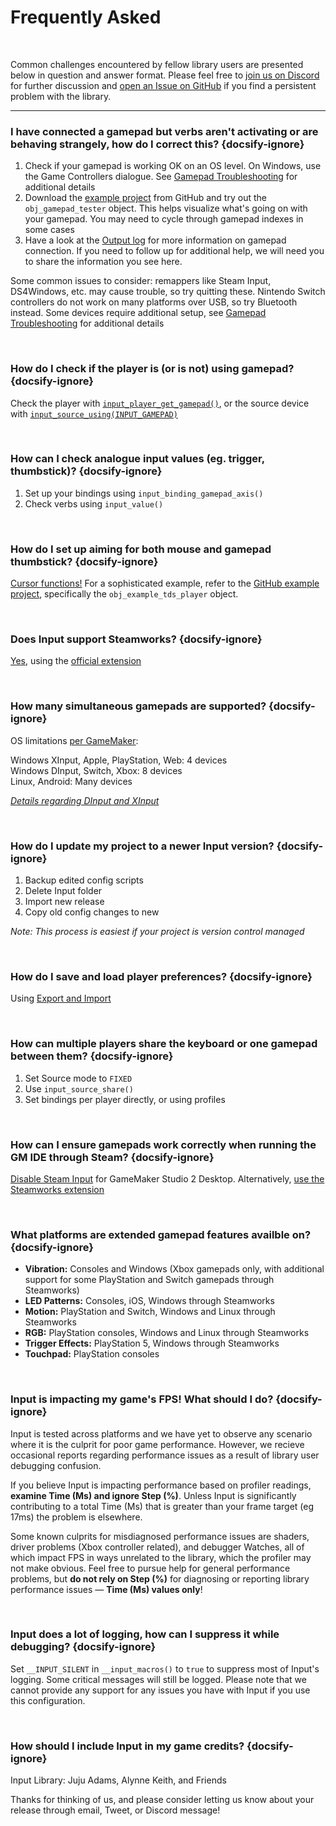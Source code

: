# Frequently Asked

&nbsp;

Common challenges encountered by fellow library users are presented below in question and answer format. Please feel free to [join us on Discord](https://discord.gg/8krYCqr) for further discussion and [open an Issue on GitHub](https://github.com/JujuAdams/Input/issues?q=is%3Aissue+is%3Aopen) if you find a persistent problem with the library.

<hr>

### I have connected a gamepad but verbs aren't activating or are behaving strangely, how do I correct this? {docsify-ignore}

1. Check if your gamepad is working OK on an OS level. On Windows, use the Game Controllers dialogue. See [Gamepad Troubleshooting](Gamepad-Troubleshooting) for additional details
2. Download the [example project](https://github.com/JujuAdams/Input/archive/refs/heads/master.zip) from GitHub and try out the `obj_gamepad_tester` object. This helps visualize what's going on with your gamepad. You may need to cycle through gamepad indexes in some cases
3. Have a look at the [Output log](https://i.imgur.com/gy3CUcu.png) for more information on gamepad connection. If you need to follow up for additional help, we will need you to share the information you see here.

Some common issues to consider: remappers like Steam Input, DS4Windows, etc. may cause trouble, so try quitting these. Nintendo Switch controllers do not work on many platforms over USB, so try Bluetooth instead. Some devices require additional setup, see [Gamepad Troubleshooting](https://www.jujuadams.com/Input/#/6.2/Gamepad-Troubleshooting) for additional details

&nbsp;


### How do I check if the player is (or is not) using gamepad? {docsify-ignore}

Check the player with [`input_player_get_gamepad()`](Functions-(Players)?id=player_get_gamepad), or the source device with [`input_source_using(INPUT_GAMEPAD)`](Functions-(Sources)?id=input_source_usingsource-playerindex)

&nbsp;


### How can I check analogue input values (eg. trigger, thumbstick)? {docsify-ignore}

1. Set up your bindings using `input_binding_gamepad_axis()`
2. Check verbs using `input_value()`

&nbsp;


### How do I set up aiming for both mouse and gamepad thumbstick? {docsify-ignore}

[Cursor functions!](Functions-(Cursor)) For a sophisticated example, refer to the [GitHub example project](https://github.com/JujuAdams/Input/archive/refs/heads/master.zip), specifically the `obj_example_tds_player` object.

&nbsp;


### Does Input support Steamworks? {docsify-ignore}

[Yes](Steamworks), using the [official extension](https://github.com/YoYoGames/GMEXT-Steamworks)

&nbsp;



### How many simultaneous gamepads are supported? {docsify-ignore}

OS limitations [per GameMaker](https://manual.yoyogames.com/GameMaker_Language/GML_Reference/Game_Input/GamePad_Input/Gamepad_Input.htm):

Windows XInput, Apple, PlayStation, Web: 4 devices<br>
Windows DInput, Switch, Xbox: 8 devices<br>
Linux, Android: Many devices<br>

[_Details regarding DInput and XInput_](https://wikipedia.org/wiki/DirectInput#DirectInput_vs_XInput)

&nbsp;



### How do I update my project to a newer Input version? {docsify-ignore}

1. Backup edited config scripts
2. Delete Input folder
3. Import new release
4. Copy old config changes to new

_Note: This process is easiest if your project is version control managed_

&nbsp;



### How do I save and load player preferences? {docsify-ignore}

Using [Export and Import](Functions-(Exporting-and-Importing))

&nbsp;



### How can multiple players share the keyboard or one gamepad between them? {docsify-ignore}

1. Set Source mode to `FIXED`
2. Use `input_source_share()`
3. Set bindings per player directly, or using profiles


&nbsp;



### How can I ensure gamepads work correctly when running the GM IDE through Steam? {docsify-ignore}

[Disable Steam Input](https://i.imgur.com/cGdlVJO.png) for GameMaker Studio 2 Desktop. Alternatively, [use the Steamworks extension](Steamworks) 

&nbsp;



### What platforms are extended gamepad features availble on? {docsify-ignore}

- **Vibration:** Consoles and Windows (Xbox gamepads only, with additional support for some PlayStation and Switch gamepads through Steamworks)
-  **LED Patterns:** Consoles, iOS, Windows through Steamworks
- **Motion:** PlayStation and Switch, Windows and Linux through Steamworks
- **RGB:** PlayStation consoles, Windows and Linux through Steamworks
-  **Trigger Effects:** PlayStation 5, Windows through Steamworks
- **Touchpad:** PlayStation consoles

&nbsp;



### Input is impacting my game's FPS! What should I do? {docsify-ignore}

Input is tested across platforms and we have yet to observe any scenario where it is the culprit for poor game performance. However, we recieve occasional reports regarding performance issues as a result of library user debugging confusion. 

If you believe Input is impacting performance based on profiler readings, **examine Time (Ms) and ignore Step (%)**. Unless Input is significantly contributing to a total Time (Ms) that is greater than your frame target (eg 17ms) the problem is elsewhere. 

Some known culprits for misdiagnosed performance issues are shaders, driver problems (Xbox controller related), and debugger Watches, all of which impact FPS in ways unrelated to the library, which the profiler may not make obvious. Feel free to pursue help for general performance problems, but **do not rely on Step (%)** for diagnosing or reporting library performance issues — **Time (Ms) values only**!

&nbsp;


### Input does a lot of logging, how can I suppress it while debugging? {docsify-ignore}

Set `__INPUT_SILENT` in `__input_macros()` to `true` to suppress most of Input's logging. Some critical messages will still be logged. Please note that we cannot provide any support for any issues you have with Input if you use this configuration. 

&nbsp;



### How should I include Input in my game credits? {docsify-ignore}

Input Library: Juju Adams, Alynne Keith, and Friends

Thanks for thinking of us, and please consider letting us know about your release through email, Tweet, or Discord message!

&nbsp;
